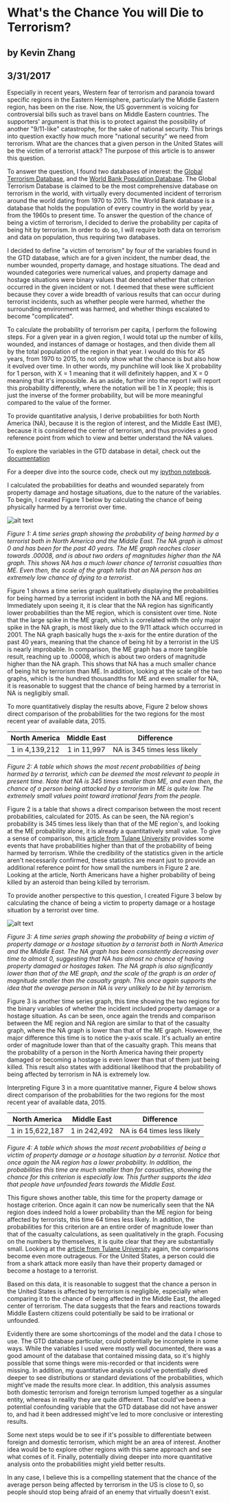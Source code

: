 # What's the Chance You will Die to Terrorism?
## by Kevin Zhang
## 3/31/2017


Especially in recent years, Western fear of terrorism and paranoia toward specific regions in the Eastern Hemisphere, particularly the Middle Eastern region, has been on the rise. Now, the US government is voicing for controversial bills such as travel bans on Middle Eastern countries. The supporters' argument is that this is to protect against the possibility of another "9/11-like" catastrophe, for the sake of national security. This brings into question exactly how much more "national security" we need from terrorism. What are the chances that a given person in the United States will be the victim of a terrorist attack? The purpose of this article is to answer this question.

To answer the question, I found two databases of interest: the [Global Terrorism Database](https://www.start.umd.edu/gtd/), and the [World Bank Population Database](http://data.worldbank.org/indicator/SP.POP.TOTL). The Global Terrorism Database is claimed to be the most comprehensive database on terrorism in the world, with virtually every documented incident of terrorism around the world dating from 1970 to 2015. The World Bank database is a database that holds the population of every country in the world by year, from the 1960s to present time. To answer the question of the chance of being a victim of terrorism, I decided to derive the probability per capita of being hit by terrorism. In order to do so, I will require both data on terrorism and data on population, thus requiring two databases.

I decided to define "a victim of terrorism" by four of the variables found in the GTD database, which are for a given incident, the number dead, the number wounded, property damage, and hostage situations. The dead and wounded categories were numerical values, and property damage and hostage situations were binary values that denoted whether that criterion occurred in the given incident or not. I deemed that these were sufficient because they cover a wide breadth of various results that can occur during terrorist incidents, such as whether people were harmed, whether the surrounding environment was harmed, and whether things escalated to become "complicated".

To calculate the probability of terrorism per capita, I perform the following steps. For a given year in a given region, I would total up the number of kills, wounded, and instances of damage or hostages, and then divide them all by the total population of the region in that year. I would do this for 45 years, from 1970 to 2015, to not only show what the chance is but also how it evolved over time. In other words, my punchline will look like X probability for 1 person, with X = 1 meaning that it will definitely happen, and X = 0 meaning that it's impossible. As an aside, further into the report I will report this probability differently, where the notation will be 1 in X people; this is just the inverse of the former probability, but will be more meaningful compared to the value of the former.

To provide quantitative analysis, I derive probabilities for both North America (NA), because it is the region of interest, and the Middle East (ME), because it is considered the center of terrorism, and thus provides a good reference point from which to view and better understand the NA values.

To explore the variables in the GTD database in detail, check out the [documentation](https://www.start.umd.edu/gtd/downloads/Codebook.pdf)

For a deeper dive into the source code, check out my [ipython notebook](https://github.com/kzhang8850/ThinkStats2/blob/master/code/report2.ipynb).


I calculated the probabilities for deaths and wounded separately from property damage and hostage situations, due to the nature of the variables. To begin, I created Figure 1 below by calculating the chance of being physically harmed by a terrorist over time.

![alt text](Casualty.png)

*Figure 1: A time series graph showing the probability of being harmed by a terrorist both in North America and the Middle East. The NA graph is almost 0 and has been for the past 40 years. The ME graph reaches closer towards .00008, and is about two orders of magnitudes higher than the NA graph. This shows NA has a much lower chance of terrorist casualties than ME. Even then, the scale of the graph tells that an NA person has an extremely low chance of dying to a terrorist.*


Figure 1 shows a time series graph qualitatively displaying the probabilities for being harmed by a terrorist incident in both the NA and ME regions. Immediately upon seeing it, it is clear that the NA region has significantly lower probabilities than the ME region, which is consistent over time. Note that the large spike in the ME graph, which is correlated with the only major spike in the NA graph, is most likely due to the 9/11 attack which occurred in 2001. The NA graph basically hugs the x-axis for the entire duration of the past 40 years, meaning that the chance of being hit by a terrorist in the US is nearly improbable. In comparison, the ME graph has a more tangible result, reaching up to .00008, which is about two orders of magnitude higher than the NA graph. This shows that NA has a much smaller chance of being hit by terrorism than ME. In addition, looking at the scale of the two graphs, which is the hundred thousandths for ME and even smaller for NA, it is reasonable to suggest that the chance of being harmed by a terrorist in NA is negligibly small.

To more quantitatively display the results above, Figure 2 below shows direct comparison of the probabilities for the two regions for the most recent year of available data, 2015.



|North America | Middle East | Difference |
| :------: | :----: | :-------:|
| 1 in 4,139,212 | 1 in 11,997 | NA is 345 times less likely|


*Figure 2: A table which shows the most recent probabilities of being harmed by a terrorist, which can be deemed the most relevant to people in present time. Note that NA is 345 times smaller than ME, and even then, the chance of a person being attacked by a terrorism in ME is quite low. The extremely small values point toward irrational fears from the people.*

Figure 2 is a table that shows a direct comparison between the most recent probabilities, calculated for 2015. As can be seen, the NA region's probability is 345 times less likely than that of the ME region's, and looking at the ME probability alone, it is already a quantitatively small value. To give a sense of comparison, this [article from Tulane University](http://www.tulane.edu/~sanelson/Natural_Disasters/impacts.htm) provides some events that have probabilities higher than that of the probability of being harmed by terrorism. While the credibility of the statistics given in the article aren't necessarily confirmed, these statistics are meant just to provide an additional reference point for how small the numbers in Figure 2 are. Looking at the article, North Americans have a higher probability of being killed by an asteroid than being killed by terrorism.

To provide another perspective to this question, I created Figure 3 below by calculating the chance of being a victim to property damage or a hostage situation by a terrorist over time.

![alt text](Victim.png)

 *Figure 3: A time series graph showing the probability of being a victim of property damage or a hostage situation by a terrorist both in North America and the Middle East. The NA graph has been consistently decreasing over time to almost 0, suggesting that NA has almost no chance of having property damaged or hostages taken. The NA graph is also significantly lower than that of the ME graph, and the scale of the graph is an order of magnitude smaller than the casualty graph. This once again supports the idea that the average person in NA is very unlikely to be hit by terrorism.*

Figure 3 is another time series graph, this time showing the two regions for the binary variables of whether the incident included property damage or a hostage situation. As can be seen, once again the trends and comparison between the ME region and NA region are similar to that of the casualty graph, where the NA graph is lower than that of the ME graph. However, the major difference this time is to notice the y-axis scale. It's actually an entire order of magnitude lower than that of the casualty graph.  This means that the probability of a person in the North America having their property damaged or becoming a hostage is even lower than that of them just being killed. This result also states with additional likelihood that the probability of being affected by terrorism in NA is extremely low.

Interpreting Figure 3 in a more quantitative manner, Figure 4 below shows direct comparison of the probabilities for the two regions for the most recent year of available data, 2015.


|North America | Middle East | Difference |
| :------: | :----: | :-------:|
| 1 in 15,622,187 | 1 in 242,492 | NA is 64 times less likely|


*Figure 4: A table which shows the most recent probabilities of being a victim of property damage or a hostage situation by a terrorist. Notice that once again the NA region has a lower probability. In addition, the probabilities this time are much smaller than for casualties, showing the chance for this criterion is especially low. This further supports the idea that people have unfounded fears towards the Middle East.*

This figure shows another table, this time for the property damage or hostage criterion. Once again it can now be numerically seen that the NA region does indeed hold a lower probability than the ME region for being affected by terrorists, this time 64 times less likely. In addition, the probabilities for this criterion are an entire order of magnitude lower than that of the casualty calculations, as seen qualitatively in the graph. Focusing on the numbers by themselves, it is quite clear that they are substantially small. Looking at the [article from Tulane University](http://www.tulane.edu/~sanelson/Natural_Disasters/impacts.htm) again, the comparisons become even more outrageous. For the United States, a person could die from a shark attack more easily than have their property damaged or become a hostage to a terrorist.

Based on this data, it is reasonable to suggest that the chance a person in the United States is affected by terrorism is negligible, especially when comparing it to the chance of being affected in the Middle East, the alleged center of terrorism. The data suggests that the fears and reactions towards Middle Eastern citizens could potentially be said to be irrational or unfounded.



Evidently there are some shortcomings of the model and the data I chose to use. The GTD database particular, could potentially be incomplete in some ways. While the variables I used were mostly well documented, there was a good amount of the database that contained missing data, so it's highly possible that some things were mis-recorded or that incidents were missing. In addition, my quantitative analysis could've potentially dived deeper to see distributions or standard deviations of the probabilities, which might've made the results more clear. In addition, this analysis assumes both domestic terrorism and foreign terrorism lumped together as a singular entity, whereas in reality they are quite different. That could've been a potential confounding variable that the GTD database did not have answer to, and had it been addressed might've led to more conclusive or interesting results.

Some next steps would be to see if it's possible to differentiate between foreign and domestic terrorism, which might be an area of interest. Another idea would be to explore other regions with this same approach and see what comes of it. Finally, potentially diving deeper into more quantitative analysis onto the probabilities might yield better results.

In any case, I believe this is a compelling statement that the chance of the average person being affected by terrorism in the US is close to 0, so people should stop being afraid of an enemy that virtually doesn't exist.
